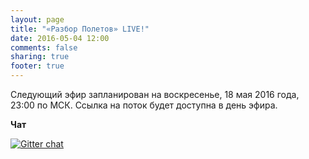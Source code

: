 ```yaml
---
layout: page
title: "«Разбор Полетов» LIVE!"
date: 2016-05-04 12:00
comments: false
sharing: true
footer: true
---
```


<!-- Чтобы слушать, нажмите Play -->
<!-- http://stardust.wavestreamer.com:8062/live/;stream/1 -->
<!--audio preload="none">
   <source src="http://188.166.65.114:8000/razbor" type="audio/mp3" />
   Your browser does not support the audio tag.
</audio-->

Следующий эфир запланирован на <span>воскресенье, 18 мая 2016 года</span>, 23:00 по МСК.
Ссылка на поток будет доступна в день эфира.


**Чат**

[![Gitter chat](https://badges.gitter.im/gitterHQ/gitter.png)](https://gitter.im/razbor-poletov/razbor-poletov.github.com)
